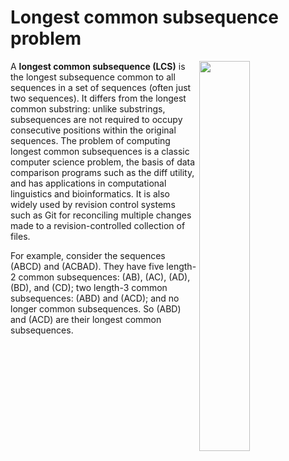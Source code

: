 # Longest common subsequence problem

<img align="right" width="40%" about="Comparison of two revisions of an example file, based on their longest common subsequence (black)" src="https://upload.wikimedia.org/wikipedia/commons/thumb/2/25/Nubio_Diff_Screenshot3.png/330px-Nubio_Diff_Screenshot3.png">

A **longest common subsequence (LCS)** is the longest subsequence common to all sequences in a set of sequences (often just two sequences). It differs from the longest common substring: unlike substrings, subsequences are not required to occupy consecutive positions within the original sequences. The problem of computing longest common subsequences is a classic computer science problem, the basis of data comparison programs such as the diff utility, and has applications in computational linguistics and bioinformatics. It is also widely used by revision control systems such as Git for reconciling multiple changes made to a revision-controlled collection of files.

For example, consider the sequences (ABCD) and (ACBAD). They have five length-2 common subsequences: (AB), (AC), (AD), (BD), and (CD); two length-3 common subsequences: (ABD) and (ACD); and no longer common subsequences. So (ABD) and (ACD) are their longest common subsequences.
